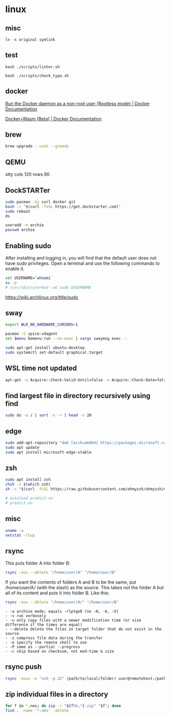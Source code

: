 # linux

## misc

```shell
ln -s original symlink
```

## test

```shell
bash ./scripts/linter.sh

bash ./scripts/check_type.sh
```

## docker

[Run the Docker daemon as a non-root user (Rootless mode) | Docker Documentation](https://docs.docker.com/engine/security/rootless/)

[Docker+Wasm (Beta) | Docker Documentation](https://docs.docker.com/desktop/wasm/)

## brew

```sh
brew upgrade --cask --greedy
```

## QEMU

stty cols 120 rows 80

## DockSTARTer

```sh
sudo pacman -Sy curl docker git
bash -c "$(curl -fsSL https://get.dockstarter.com)"
sudo reboot
ds
```

```sh
useradd -m archie
passwd archie
```

## Enabling sudo

After installing and logging in, you will find that the default user does not have sudo privileges. Open a terminal and use the following commands to enable it.

```sh
set USERNAME=`whoami`
su -p
# /usr/sbin/usermod -aG sudo $USERNAME
```

https://wiki.archlinux.org/title/sudo

## sway

```sh
export WLR_NO_HARDWARE_CURSORS=1

pacman -S spice-vdagent
set $menu bemenu-run --no-exec | xargs swaymsg exec --
```

```sh
sudo apt-get install ubuntu-desktop
sudo systemctl set-default graphical.target
```

## WSL time not updated

```sh
apt-get -o Acquire::Check-Valid-Until=false -o Acquire::Check-Date=false update
```

## find largest file in directory recursively using find

```sh
sudo du -a / | sort -n -r | head -n 20
```

## edge

```sh
sudo add-apt-repository "deb [arch=amd64] https://packages.microsoft.com/repos/edge stable main"
sudo apt update
sudo apt install microsoft-edge-stable
```

## zsh

```sh
sudo apt install zsh
chsh -s $(which zsh)
sh -c "$(curl -fsSL https://raw.githubusercontent.com/ohmyzsh/ohmyzsh/master/tools/install.sh)"

# autoload predict-on
# predict-on

```

## misc
```sh
uname -a
netstat -ltup
```

## rsync
This puts folder A into folder B:

```sh
rsync -avu --delete "/home/user/A" "/home/user/B"
```

If you want the contents of folders A and B to be the same, put /home/user/A/ (with the slash) as the source. This takes not the folder A but all of its content and puts it into folder B. Like this:

```sh
rsync -avu --delete "/home/user/A/" "/home/user/B"
```

    - -a archive mode; equals -rlptgoD (no -H, -A, -X)
    - -v run verbosely
    - -u only copy files with a newer modification time (or size difference if the times are equal)
    - --delete delete the files in target folder that do not exist in the source
    - -z compress file data during the transfer
    - -e specify the remote shell to use
    - -P same as --partial --progress
    - -c skip based on checksum, not mod-time & size

## rsync push
    
```sh
rsync -avuz -e "ssh -p 22" /path/to/local/folder/ user@remotehost:/path/to/remote/folder/
```

## zip individual files in a directory

```sh
for f in *.nes; do zip -r "${f%%.*}.zip" "$f"; done
find . -name '*.nes' -delete
```
